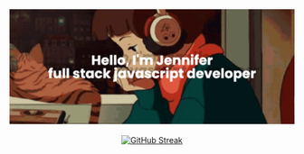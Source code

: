 

<div style="display: flex; justify-content: center; margin-bottom: 20px;">
  <img src="img/banner.png" alt="Lofi Girl" width="800">
</div>


<p align="center" style="margin-top: 20px;">
  <a href="https://git.io/streak-stats">
    <img src="https://streak-stats.demolab.com?user=jennisung&theme=submarine-flowers" alt="GitHub Streak">
  </a>
</p>

